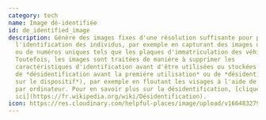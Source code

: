 ```yaml
---
category: tech
name: Image dé-identifiée
id: de_identified_image
description: Génère des images fixes d'une résolution suffisante pour permettre
  l'identification des individus, par exemple en capturant des images de visages
  ou de numéros uniques tels que les plaques d'immatriculation des véhicules.
  Toutefois, les images sont traitées de maniére à supprimer les
  caractéristiques d'identification avant d'être utilisées ou stockées (on parle
  de *désidentification avant la premiére utilisation* ou de *désidentification
  sur le dispositif*), par exemple en floutant les visages à l'aide de la vision
  par ordinateur. Pour en savoir plus sur la désidentification, [cliquez
  ici](https://fr.wikipedia.org/wiki/Désidentification).
icon: https://res.cloudinary.com/helpful-places/image/upload/v1664832798/dtpr-icons/tech/blue/image_ashhv9.svg
---
```

